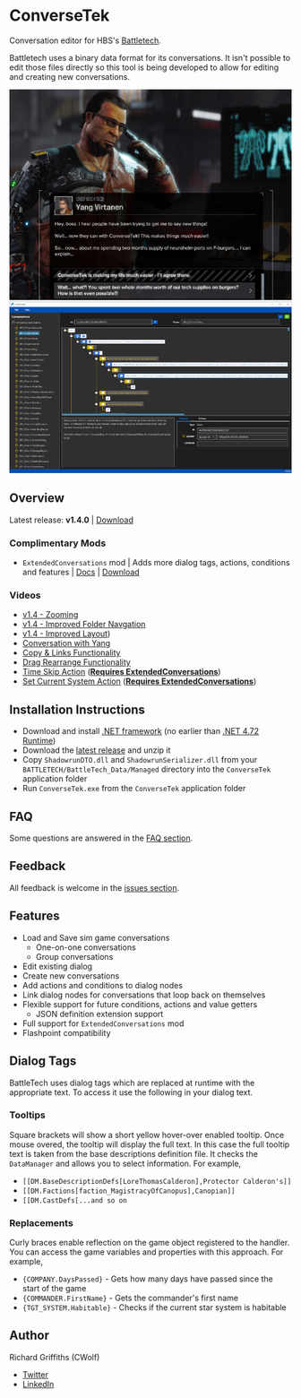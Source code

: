 # ConverseTek

Conversation editor for HBS's [Battletech](http://battletechgame.com/).

Battletech uses a binary data format for its conversations. It isn't possible to edit those files directly so this tool is being developed to allow for editing and creating new conversations.

![Example Conversation Edit](./docs/images/conversetek-example.png)
![ConverseTek](./docs/images/conversetek.png)

## Overview

Latest release: **v1.4.0** | [Download](https://github.com/CWolfs/ConverseTek/releases/tag/v1.4.0)

### Complimentary Mods

- `ExtendedConversations` mod | Adds more dialog tags, actions, conditions and features | [Docs](https://github.com/CWolfs/ExtendedConversations) | [Download](https://github.com/CWolfs/ExtendedConversations/releases/)

### Videos

- [v1.4 - Zooming](https://raw.githubusercontent.com/CWolfs/ConverseTek/develop/docs/images/1.4.0/conversetek-zoom-feature.png)
- [v1.4 - Improved Folder Navgation](https://raw.githubusercontent.com/CWolfs/ConverseTek/develop/docs/images/1.4.0/conversetek-improved-folder-navigation.png)
- [v1.4 - Improved Layout](https://raw.githubusercontent.com/CWolfs/ConverseTek/develop/docs/images/1.4.0/conversetek-drag-expand.png))
- [Conversation with Yang](https://www.youtube.com/watch?v=JcjByWyr1lM)
- [Copy & Links Functionality](https://www.youtube.com/watch?v=P9sbtz019ws)
- [Drag Rearrange Functionality](https://www.youtube.com/watch?v=9Y4xSxJRO_s)
- [Time Skip Action](https://www.youtube.com/watch?v=Y7Wzd2NElTE) ([**Requires ExtendedConversations**](https://github.com/CWolfs/ExtendedConversations))
- [Set Current System Action](https://www.youtube.com/watch?v=3za9qaGPwO4) ([**Requires ExtendedConversations**](https://github.com/CWolfs/ExtendedConversations))

## Installation Instructions

- Download and install [.NET framework](https://dotnet.microsoft.com/en-us/download/dotnet-framework) (no earlier than [.NET 4.72 Runtime](https://www.microsoft.com/net/download/thank-you/net472))
- Download the [latest release](https://github.com/CWolfs/ConverseTek/releases/) and unzip it
- Copy `ShadowrunDTO.dll` and `ShadowrunSerializer.dll` from your `BATTLETECH/BattleTech_Data/Managed` directory into the `ConverseTek` application folder
- Run `ConverseTek.exe` from the `ConverseTek` application folder

## FAQ

Some questions are answered in the [FAQ section](https://github.com/CWolfs/ConverseTek/blob/master/docs/faq.md).

## Feedback

All feedback is welcome in the [issues section](https://github.com/CWolfs/ConverseTek/issues).

## Features

- Load and Save sim game conversations
  - One-on-one conversations
  - Group conversations
- Edit existing dialog
- Create new conversations
- Add actions and conditions to dialog nodes
- Link dialog nodes for conversations that loop back on themselves
- Flexible support for future conditions, actions and value getters
  - JSON definition extension support
- Full support for `ExtendedConversations` mod
- Flashpoint compatibility

## Dialog Tags

BattleTech uses dialog tags which are replaced at runtime with the appropriate text. To access it use the following in your dialog text.

### Tooltips

Square brackets will show a short yellow hover-over enabled tooltip. Once mouse overed, the tooltip will display the full text. In this case the full tooltip text is taken from the base descriptions definition file. It checks the `DataManager` and allows you to select information. For example,

- `[[DM.BaseDescriptionDefs[LoreThomasCalderon],Protector Calderon's]]`
- `[[DM.Factions[faction_MagistracyOfCanopus],Canopian]]`
- `[[DM.CastDefs[...and so on`

### Replacements

Curly braces enable reflection on the game object registered to the handler. You can access the game variables and properties with this approach. For example,

- `{COMPANY.DaysPassed}` - Gets how many days have passed since the start of the game
- `{COMMANDER.FirstName}` - Gets the commander's first name
- `{TGT_SYSTEM.Habitable}` - Checks if the current star system is habitable

## Author

Richard Griffiths (CWolf)

- [Twitter](https://twitter.com/CWolf)
- [LinkedIn](https://www.linkedin.com/in/richard-griffiths-436b7a19/)
